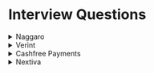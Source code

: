 # Interview Questions

<details> 
<summary>Naggaro</summary>
<br>

> Round - 1

- compute engine vs app engine in gcp?
- docker vs VM ? explain in detail ?
- docker deamon vs docker client?
- shallow copy vs deep copy ?
- how deep copy works in nested objects ?
- java-8, default and static methods whats the advantage? 
- executor service framwork, how does it work and benefit?
- dependency injection ? types ? which is preferred ? 
- problem with setter based injection ? -- reflection slows down the performance
- how spring-data jpa is different from jpa and hibernate?  
- does spring-data jpa uses hibernate internally?
- how many tables do you need for many to many relationship?

> Round - 2
- Why java-8 is functional programming ?
- What are Method References ?
- What is different in terms of memory model in java-17 ? which GC is used ?
- ** Explain setter based vs constructor based injection, use case with example ?
- ** In case there are two beans needs to be initialized, A and B, if A is not initialized and B wants to access,
  How can you initialize Bean A --> SETTER BASED, ANY OTHER WAYS
- How to create custom endpoint for actuator and how to count exceptions ?
- How to resolve circular dependencies in spring boot ?
- Tell me all the Microservices Patterns ?
- How to implement fault tolerance in mircoservices ?
- What are non-functional requirements in microservices ?
- How to secure mircoservices ?
- How to achieve fault tolerance without using spring-boot ?
- How to create image using docker ?
- What are the commands used inside Dockerfile ?
- Auto-scaling in gcp or kubernetes ?
- What is bestway to deploy all the services at once ? -- Kubernetes
- Alternative to saga patterns ?
- Consistency level in saga patterns ?
- Explain Authentication & Authorization ? How to achieve it ?

> Round 3
- Program to query department based maximum average salary ?
- Program to order the strings based on the length ?
- Between two apps, App A uses one of the component of App B as library, It is throwing exception stating bean is not initialized, how to fix it ?
- How would you rollback transactions in services ?
- What is blue / green deployment ?
- How kubernetes implements blue / green deployment ?
- Optimistic vs Pesimisstic Locking ?
- Give me a scenario where you encountered threading issue and how you fixed it ?
- service mesh and its implementation ?
- Difference between gateway and ingress ?

</details>

<details> 
<summary>Verint</summary>
<br>

> Round - 1
- what is CQRS pattern ?
- redis cache usage ?
- completeble future and its methods ? specially for async and sync calls ?
- spring-data starter required ? whats the use ?
- spring entity life cycle ? **
- Loan Delivery System: Design a Loan Origination Platform using OOPs concepts - Factory for Loan Type, Strategy for Interest Calculation, Observer for Notifications.
- Interface based implmentation

</details>

<details> 
<summary>Cashfree Payments</summary>
<br>

> Round - 1
- handle exceptions in micro-services ?
- handle exceptions for async calls ?
- Implement rate-limiting ? Types ? which one have you used [spring gateway ratelimiter]
- How to bypass rate-limiter ?
- Distributed transactions without 2PC ?
- How to perform database migration ?
- How to deploy database migration without downtime ?
- How to test micro-services ? All test types
- Debug production issues ? How to address quickly ? Quality vs Quick fix
- tell all the isolation level for transactions ?
- which all isolation level will get deadlocks ?

</details>

<details> 
<summary>Nextiva</summary>
<br>
  
# Nextiva
- How to manage requests if increase from 10K to 10M ?
- ordering in kafka partitions ?
- where do you stored failed records in kafka ? 
- spring-batch is different from normal scheduler ?
- Program for removing adjescent duplicate elements in string ? -- Stack + StringBuiler
- Bus Booking System ?

</details>
